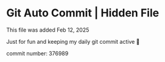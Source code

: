 # Git Auto Commit | Hidden File

This file was added Feb 12, 2025

Just for fun and keeping my daily git commit active 🤪

commit number: 376989
